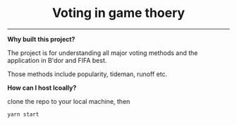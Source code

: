 <h1 align="center">Voting in game thoery</h1>
<hr />

**Why built this project?**

The project is for understanding all major voting methods and the application in B'dor and FIFA best. 

Those methods include popularity, tideman, runoff etc.

**How can I host lcoally?**

clone the repo to your local machine, then 

```
yarn start
```


